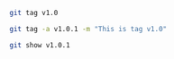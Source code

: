 ```bash
git tag v1.0
```

```bash
git tag -a v1.0.1 -m "This is tag v1.0"
```

```bash
git show v1.0.1
```
